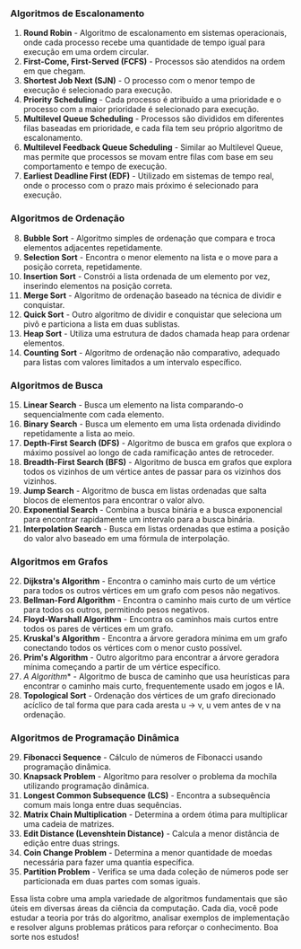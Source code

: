 ### Algoritmos de Escalonamento
1. **Round Robin** - Algoritmo de escalonamento em sistemas operacionais, onde cada processo recebe uma quantidade de tempo igual para execução em uma ordem circular.
2. **First-Come, First-Served (FCFS)** - Processos são atendidos na ordem em que chegam.
3. **Shortest Job Next (SJN)** - O processo com o menor tempo de execução é selecionado para execução.
4. **Priority Scheduling** - Cada processo é atribuído a uma prioridade e o processo com a maior prioridade é selecionado para execução.
5. **Multilevel Queue Scheduling** - Processos são divididos em diferentes filas baseadas em prioridade, e cada fila tem seu próprio algoritmo de escalonamento.
6. **Multilevel Feedback Queue Scheduling** - Similar ao Multilevel Queue, mas permite que processos se movam entre filas com base em seu comportamento e tempo de execução.
7. **Earliest Deadline First (EDF)** - Utilizado em sistemas de tempo real, onde o processo com o prazo mais próximo é selecionado para execução.

### Algoritmos de Ordenação
8. **Bubble Sort** - Algoritmo simples de ordenação que compara e troca elementos adjacentes repetidamente.
9. **Selection Sort** - Encontra o menor elemento na lista e o move para a posição correta, repetidamente.
10. **Insertion Sort** - Constrói a lista ordenada de um elemento por vez, inserindo elementos na posição correta.
11. **Merge Sort** - Algoritmo de ordenação baseado na técnica de dividir e conquistar.
12. **Quick Sort** - Outro algoritmo de dividir e conquistar que seleciona um pivô e particiona a lista em duas sublistas.
13. **Heap Sort** - Utiliza uma estrutura de dados chamada heap para ordenar elementos.
14. **Counting Sort** - Algoritmo de ordenação não comparativo, adequado para listas com valores limitados a um intervalo específico.

### Algoritmos de Busca
15. **Linear Search** - Busca um elemento na lista comparando-o sequencialmente com cada elemento.
16. **Binary Search** - Busca um elemento em uma lista ordenada dividindo repetidamente a lista ao meio.
17. **Depth-First Search (DFS)** - Algoritmo de busca em grafos que explora o máximo possível ao longo de cada ramificação antes de retroceder.
18. **Breadth-First Search (BFS)** - Algoritmo de busca em grafos que explora todos os vizinhos de um vértice antes de passar para os vizinhos dos vizinhos.
19. **Jump Search** - Algoritmo de busca em listas ordenadas que salta blocos de elementos para encontrar o valor alvo.
20. **Exponential Search** - Combina a busca binária e a busca exponencial para encontrar rapidamente um intervalo para a busca binária.
21. **Interpolation Search** - Busca em listas ordenadas que estima a posição do valor alvo baseado em uma fórmula de interpolação.

### Algoritmos em Grafos
22. **Dijkstra's Algorithm** - Encontra o caminho mais curto de um vértice para todos os outros vértices em um grafo com pesos não negativos.
23. **Bellman-Ford Algorithm** - Encontra o caminho mais curto de um vértice para todos os outros, permitindo pesos negativos.
24. **Floyd-Warshall Algorithm** - Encontra os caminhos mais curtos entre todos os pares de vértices em um grafo.
25. **Kruskal's Algorithm** - Encontra a árvore geradora mínima em um grafo conectando todos os vértices com o menor custo possível.
26. **Prim's Algorithm** - Outro algoritmo para encontrar a árvore geradora mínima começando a partir de um vértice específico.
27. **A* Algorithm** - Algoritmo de busca de caminho que usa heurísticas para encontrar o caminho mais curto, frequentemente usado em jogos e IA.
28. **Topological Sort** - Ordenação dos vértices de um grafo direcionado acíclico de tal forma que para cada aresta u -> v, u vem antes de v na ordenação.

### Algoritmos de Programação Dinâmica
29. **Fibonacci Sequence** - Cálculo de números de Fibonacci usando programação dinâmica.
30. **Knapsack Problem** - Algoritmo para resolver o problema da mochila utilizando programação dinâmica.
31. **Longest Common Subsequence (LCS)** - Encontra a subsequência comum mais longa entre duas sequências.
32. **Matrix Chain Multiplication** - Determina a ordem ótima para multiplicar uma cadeia de matrizes.
33. **Edit Distance (Levenshtein Distance)** - Calcula a menor distância de edição entre duas strings.
34. **Coin Change Problem** - Determina a menor quantidade de moedas necessária para fazer uma quantia específica.
35. **Partition Problem** - Verifica se uma dada coleção de números pode ser particionada em duas partes com somas iguais.

Essa lista cobre uma ampla variedade de algoritmos fundamentais que são úteis em diversas áreas da ciência da computação. Cada dia, você pode estudar a teoria por trás do algoritmo, analisar exemplos de implementação e resolver alguns problemas práticos para reforçar o conhecimento. Boa sorte nos estudos!